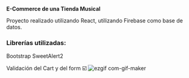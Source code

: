 **E-Commerce de una Tienda Musical**

Proyecto realizado utilizando React, utilizando Firebase como base de datos.

### Librerías utilizadas:
Bootstrap
SweetAlert2

Validación del Cart y del form ☑️
![ezgif com-gif-maker](https://user-images.githubusercontent.com/91497734/177420498-82097191-d6aa-4637-b880-f18569f4b2c8.gif)

